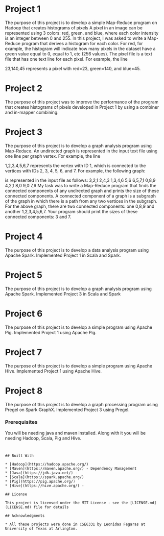 # Project 1

The purpose of this project is to develop a simple Map-Reduce program on Hadoop that creates histograms of pixels
A pixel in an image can be represented using 3 colors: red, green, and blue, where each color intensity is an integer between 0 and 255. In this project, I was asked to write a Map-Reduce program that derives a histogram for each color. For red, for example, the histogram will indicate how many pixels in the dataset have a green value equal to 0, equal to 1, etc (256 values). The pixel file is a text file that has one text line for each pixel. For example, the line

23,140,45
represents a pixel with red=23, green=140, and blue=45.

# Project 2

The purpose of this project was to improve the performance of the program that creates histograms of pixels developed in Project 1 by using a combiner and in-mapper combining.

# Project 3

The purpose of this project is to develop a graph analysis program using Map-Reduce.
An undirected graph is represented in the input text file using one line per graph vertex. For example, the line

1,2,3,4,5,6,7
represents the vertex with ID 1, which is connected to the vertices with IDs 2, 3, 4, 5, 6, and 7. For example, the following graph:

is represented in the input file as follows:
3,2,1
2,4,3
1,3,4,6
5,6
6,5,7,1
0,8,9
4,2,1
8,0
9,0
7,6
My task was to write a Map-Reduce program that finds the connected components of any undirected graph and prints the size of these connected components. A connected component of a graph is a subgraph of the graph in which there is a path from any two vertices in the subgraph. For the above graph, there are two connected components: one 0,8,9 and another 1,2,3,4,5,6,7. Your program should print the sizes of these connected components: 3 and 7.

# Project 4

The purpose of this project is to develop a data analysis program using Apache Spark.
Implemented Project 1 in Scala and Spark.

# Project 5

The purpose of this project is to develop a graph analysis program using Apache Spark.
Implemented Project 3 in Scala and Spark

# Project 6

The purpose of this project is to develop a simple program using Apache Pig.
Implemented Project 1 using Apache Pig.

# Project 7

The purpose of this project is to develop a simple program using Apache Hive.
Implemented Project 1 using Apache Hive.

# Project 8

The purpose of this project is to develop a graph processing program using Pregel on Spark GraphX.
Implemented Project 3 using Pregel.

### Prerequisites
You will be needing java and maven installed. Along with it you will be needing Hadoop, Scala, Pig and Hive.
```


## Built With

* [Hadoop](https://hadoop.apache.org/)
* [Maven](https://maven.apache.org/) - Dependency Management
* [Java](https://jdk.java.net/) - 
* [Scala](https://spark.apache.org/)
* [Pig](https://pig.apache.org/)
* [Hive](https://hive.apache.org/) - 

## License

This project is licensed under the MIT License - see the [LICENSE.md](LICENSE.md) file for details

## Acknowledgments

* All these projects were done in CSE6331 by Leonidas Fegaras at University of Texas at Arlington.
